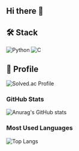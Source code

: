 ## Hi there 👋

<!--
**minwoonggi/minwoonggi** is a ✨ _special_ ✨ repository because its `README.md` (this file) appears on your GitHub profile.

Here are some ideas to get you started:

- 🔭 I’m currently working on ...
- 🌱 I’m currently learning ...
- 👯 I’m looking to collaborate on ...
- 🤔 I’m looking for help with ...
- 💬 Ask me about ...
- 📫 How to reach me: ...
- 😄 Pronouns: ...
- ⚡ Fun fact: ...
-->
## 🛠 Stack

![Python](https://img.shields.io/badge/Python-3776AB?style=flat-square&logo=python&logoColor=white)
![C](https://img.shields.io/badge/C-A8B9CC?style=flat-square&logo=c&logoColor=white)

## 💬 Profile

![Solved.ac Profile](http://mazassumnida.wtf/api/v2/generate_badge?boj=d34sda334)

### GitHub Stats
![Anurag's GitHub stats](https://github-readme-stats.vercel.app/api?username=minwoonggi&show_icons=true&theme=default&include_all_commits=true&count_private=true)

### Most Used Languages
![Top Langs](https://github-readme-stats.vercel.app/api/top-langs/?username=minwoonggi&layout=compact&theme=default)
